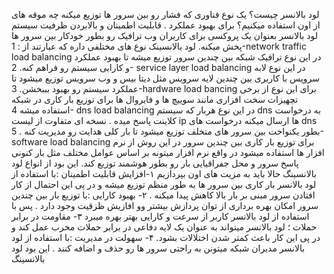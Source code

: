 لود بالانسر چیست؟ یک نوع فناوری که فشار رو بین سرور ها توزیع میکنه چه موقه های از اون استفاده میکنیم؟ برای بهبود عملکرد . قابلیت اطمینان و بالابردن ظرفیت سیستم لود بالانسر بعنوان یک پروکسی برای کاربران وب ترافیک رو بطور خودکار بین سرور ها پخش میکنه. لود بالانسینک نوع های مختلفی داره که عبارتند از : 1-network traffic load balancing در این نوع ترافیک شبکه بین چندین سرور توزیع میشه تا بهبود عملکرد و کارایی سیستم رو فراهم کنه. 2- service layer load balancing در این نوع لابه سرویس با کاربری بین چندین لایه سرویس مثل دیتا بیس و وب سرویس توزیع میشود تا عملکرد سیستم رو بهبود بببخشن. 3-hardware load bancing برای این نوع از برخی تچهیزات سخت افزاری مانند سوییچ ها و فایروال ها برای توزیع بار کاری در شبکه استفاده میشه 4- dns load balancing در این نوع هربار که سیستم dns به درخواست کلاینت پاسخ میده . نسخه ای متفاوت از لیست ip ها ارسال میکنه درخواست های dns بطور یکنواخت بین سرور های متخلف توزیع میشود تا بار کلی هدایت رو مدیریت کنه . 5-software load balancing برای توزیع بار کاری بین چندین سرور در این روش از نرم افزار ها استفاده میشود در واقع نرم افزار میتونه بر اساس عوامل مختلف مثل بار کنونی پاسخ سرور و محل جفراقیایی بار رو بطور هوشمند توزیع کند.
این بود از انواع لود بالانسینگ حالا باید به مزیت های اون بپردازیم ۱-افزایش قابلیت اطمینان :‌با استفاده از لود بالانسر بار کاری بین سرور ها به طور منظم توزیع میشه و در پی این احتمال از کار افتادن سرور مبنی بر بار بالا کاهش پیدا میکنه . ۲- بهبود کارایی :‌با توزیع بار بین چندین سرور امکان بهره برداری از توان پردازش بیشتر وو افازیش ظزقیت وجود دارد . پس با استفاده از لود بالانسر کاربر از سرعت و کارایی بهتر بهره میبرد ۳- مقاومت در برابر حملات ؛ لود بالانسر میتواند به عنوان یک لایه دفاعی در برابر حملات مخرب عمل کند و در پی این کار باعث کمتر شدن اختلالات بشود. ۴- سهولت در مدیریت :‌با استفاده از لود بالانسر مدیران شبکه میتونن به راحتی سرور ها رو حذف و اضافه کنند . این بود لود بالانسینگ
